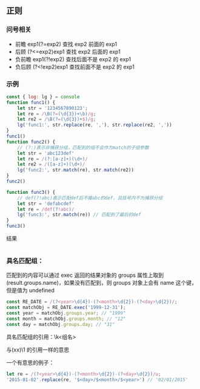 ## 正则

### 问号相关

- 前瞻
  exp1(?=exp2) 查找 exp2 前面的 exp1
- 后顾
  (?<=exp2)exp1 查找 exp2 后面的 exp1
- 负前瞻
  exp1(?!exp2) 查找后面不是 exp2 的 exp1
- 负后顾
  (?<!exp2)exp1 查找前面不是 exp2 的 exp1

### 示例

```JavaScript
const { log: lg } = console
function func1() {
    let str = '1234567890123';
    let re = /\B(?=(\d{3})+\b)/g;
    let re2 = /\B(?=(\d{3})+$)/g;
    lg('func1:', str.replace(re, ','), str.replace(re2, ','))
}
func1()
function func2() {
    // (?:)表示非捕获分组，匹配到的组不会作为match的子组参数
    let str = 'abc123def'
    let re = /(?:[a-z]+)(\d+)/
    let re2 = /([a-z]+)(\d+)/
    lg('func2:', str.match(re), str.match(re2))
}
func2()

function func3() {
    // def(?!abc)表示匹配def后不接abc的def，且括号内不为捕获分组
    let str = 'defabcdef'
    let re = /def(?!abc)/
    lg('func3:', str.match(re)) // 匹配到了最后的def
}
func3()
```

结果

<img :src="$withBase('/img/js-ecma-regexp-01.png')" />

### 具名匹配组：

匹配到的内容可以通过 exec 返回的结果对象的 groups 属性上取到(result.groups.name)，如果没有匹配到，则 groups 对象上会有 name 这个键，但是值为 undefined

```JavaScript
const RE_DATE = /(?<year>\d{4})-(?<month>\d{2})-(?<day>\d{2})/;
const matchObj = RE_DATE.exec('1999-12-31');
const year = matchObj.groups.year; // "1999"
const month = matchObj.groups.month; // "12"
const day = matchObj.groups.day; // "31"
```

具名匹配组的引用：\k<组名>

与(xx)\1 的引用一样的意思

一个有意思的例子：

```JavaScript
let re = /(?<year>\d{4})-(?<month>\d{2})-(?<day>\d{2})/u;
'2015-01-02'.replace(re, '$<day>/$<month>/$<year>') // '02/01/2015'
```
